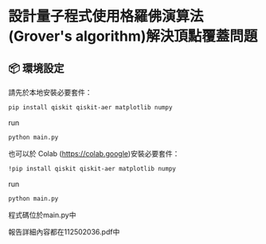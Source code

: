 # 設計量子程式使用格羅佛演算法 (Grover's algorithm)解決頂點覆蓋問題

## 📦 環境設定

請先於本地安裝必要套件：

```bash
pip install qiskit qiskit-aer matplotlib numpy
```

run

```bash
python main.py
```


也可以於 Colab (https://colab.google)安裝必要套件：

```bash
!pip install qiskit qiskit-aer matplotlib numpy
```

run

```bash
python main.py
```

程式碼位於main.py中

報告詳細內容都在112502036.pdf中
